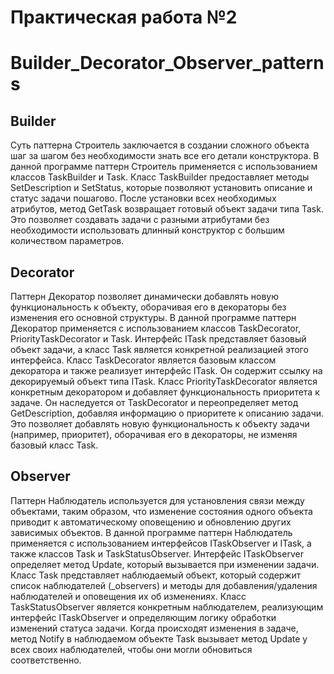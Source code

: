 # Практическая работа №2
# Builder_Decorator_Observer_patterns
## Builder
Суть паттерна Строитель заключается в создании сложного объекта шаг за шагом без необходимости знать все его детали конструктора.
В данной программе паттерн Строитель применяется с использованием классов TaskBuilder и Task.
Класс TaskBuilder предоставляет методы SetDescription и SetStatus, которые позволяют установить описание и статус задачи пошагово.
После установки всех необходимых атрибутов, метод GetTask возвращает готовый объект задачи типа Task.
Это позволяет создавать задачи с разными атрибутами без необходимости использовать длинный конструктор с большим количеством параметров.
## Decorator
Паттерн Декоратор позволяет динамически добавлять новую функциональность к объекту, оборачивая его в декораторы без изменения его основной структуры.
В данной программе паттерн Декоратор применяется с использованием классов TaskDecorator, PriorityTaskDecorator и Task.
Интерфейс ITask представляет базовый объект задачи, а класс Task является конкретной реализацией этого интерфейса.
Класс TaskDecorator является базовым классом декоратора и также реализует интерфейс ITask. Он содержит ссылку на декорируемый объект типа ITask.
Класс PriorityTaskDecorator является конкретным декоратором и добавляет функциональность приоритета к задаче. Он наследуется от TaskDecorator и переопределяет метод GetDescription, добавляя информацию о приоритете к описанию задачи.
Это позволяет добавлять новую функциональность к объекту задачи (например, приоритет), оборачивая его в декораторы, не изменяя базовый класс Task.
## Observer
Паттерн Наблюдатель используется для установления связи между объектами, таким образом, что изменение состояния одного объекта приводит к автоматическому оповещению и обновлению других зависимых объектов.
В данной программе паттерн Наблюдатель применяется с использованием интерфейсов ITaskObserver и ITask, а также классов Task и TaskStatusObserver.
Интерфейс ITaskObserver определяет метод Update, который вызывается при изменении задачи.
Класс Task представляет наблюдаемый объект, который содержит список наблюдателей (_observers) и методы для добавления/удаления наблюдателей и оповещения их об изменениях.
Класс TaskStatusObserver является конкретным наблюдателем, реализующим интерфейс ITaskObserver и определяющим логику обработки изменений статуса задачи.
Когда происходят изменения в задаче, метод Notify в наблюдаемом объекте Task вызывает метод Update у всех своих наблюдателей, чтобы они могли обновиться соответственно.

